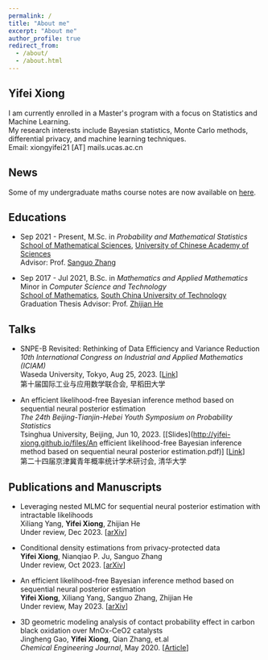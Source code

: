 ```yaml
---
permalink: /
title: "About me"
excerpt: "About me"
author_profile: true
redirect_from: 
  - /about/
  - /about.html
---
```


## Yifei Xiong
I am currently enrolled in a Master's program with a focus on Statistics and Machine Learning.  
My research interests include Bayesian statistics, Monte Carlo methods, differential privacy, and machine learning techniques.  
Email: xiongyifei21 [AT] mails.ucas.ac.cn

## News
Some of my undergraduate maths course notes are now available on [here](https://bookdown.org/yifei/book/).

## Educations
- Sep 2021 - Present, M.Sc. in *Probability and Mathematical Statistics*  
[School of Mathematical Sciences](https://math.ucas.ac.cn/), [University of Chinese Academy of Sciences](https://www.ucas.ac.cn/)  
Advisor: Prof. [Sanguo Zhang](https://people.ucas.ac.cn/~sgzhang?language=en)

- Sep 2017 - Jul 2021, B.Sc. in *Mathematics and Applied Mathematics*  
Minor in *Computer Science and Technology*  
[School of Mathematics](https://www2.scut.edu.cn/math/), [South China University of Technology](https://www.scut.edu.cn/new/)  
Graduation Thesis Advisor: Prof. [Zhijian He](https://hezhijian.com.cn/)

## Talks

- SNPE-B Revisited: Rethinking of Data Efficiency and Variance Reduction  
*10th International Congress on Industrial and Applied Mathematics (ICIAM)*  
Waseda University, Tokyo, Aug 25, 2023. [[Link](https://iciam2023.org/registered_data?id=00652#04320)]  
第十届国际工业与应用数学联合会, 早稻田大学

- An efficient likelihood-free Bayesian inference method based on sequential neural posterior estimation  
*The 24th Beijing-Tianjin-Hebei Youth Symposium on Probability Statistics*  
Tsinghua University, Beijing, Jun 10, 2023. [[Slides](http://yifei-xiong.github.io/files/An efficient likelihood-free Bayesian inference method based on sequential neural posterior estimation.pdf)] [[Link](https://mp.weixin.qq.com/s/LPwgNA87waDtVY_j1_9McA)]  
第二十四届京津冀青年概率统计学术研讨会, 清华大学  

## Publications and Manuscripts

- Leveraging nested MLMC for sequential neural posterior estimation with intractable likelihoods  
Xiliang Yang, **Yifei Xiong**, Zhijian He  
Under review, Dec 2023. [[arXiv](https://arxiv.org/abs/2401.16776)]

- Conditional density estimations from privacy-protected data  
**Yifei Xiong**, Nianqiao P. Ju, Sanguo Zhang  
Under review, Oct 2023. [[arXiv](https://arxiv.org/abs/2310.12781)]

- An efficient likelihood-free Bayesian inference method based on sequential neural posterior estimation  
**Yifei Xiong**, Xiliang Yang, Sanguo Zhang, Zhijian He  
Under review, May 2023. [[arXiv](https://arxiv.org/abs/2311.12530)]

- 3D geometric modeling analysis of contact probability effect in carbon black oxidation over MnOx-CeO2 catalysts  
Jingheng Gao, **Yifei Xiong**, Qian Zhang, et.al  
*Chemical Engineering Journal*, May 2020. [[Article](https://doi.org/10.1016/j.cej.2020.125448)]
